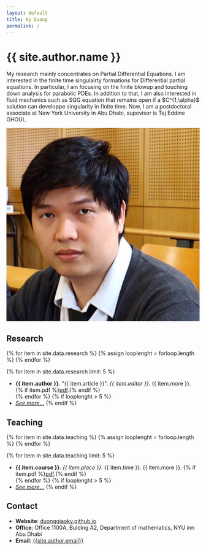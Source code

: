 ```yaml
---
layout: default
title: Ky Duong
permalink: /
---
```


<div class="about">
  <div class="info">
    <h1>{{ site.author.name }}</h1>
    <p>
  My research mainly concentrates  on  Partial Differential Equations. I am interested in  the finite time singulairty formations for Differential partial equations. In particular, I am focusing on the finite blowup and touching down analysis for parabolic PDEs. In addition to that, I am also interested in fluid mechanics  such  as SQG equation that remains open if a $C^{1,\alpha}$ solution can developpe singularity in finite time.  Now, I am a postdoctoral associate at New York University in Abu Dhabi, supevisor is Tej Eddine GHOUL.
    </p>
  </div>
  <div class="captioned-img">
    <img src="images/avatar.jpg" alt="My avatar" />
  </div>
</div>

## <i class="fas fa-university"></i> Research

{% for item in site.data.research %}
  {% assign looplenght = forloop.length %}
{% endfor %}

{% for item in site.data.research limit: 5 %}
  - <strong>{{ item.author }}</strong>. "{{ item.article }}". *{{ item.editor }}*. {{ item.more }}. {% if item.pdf %}<a href="files/pdf/{{ item.pdf }}" target="_blank">pdf</a>.{% endif %} <br />
{% endfor %}
{% if looplenght > 5 %}
  - [_See more_...](/research)
{% endif %}


## <i class="fas fa-chalkboard-teacher"></i> Teaching


{% for item in site.data.teaching %}
  {% assign looplenght = forloop.length %}
{% endfor %}

{% for item in site.data.teaching limit: 5 %}
  - <strong>{{ item.course }}</strong>. _{{ item.place }}_. {{ item.time }}. {{ item.more }}. {% if item.pdf %}<a href="files/pdf/{{ item.pdf }}" target="_blank">pdf</a>.{% endif %} <br />
{% endfor %}
{% if looplenght > 5 %}
  - [_See more_...](/research)
{% endif %}


## <i class="fas fa-mail-bulk"></i> Contact

- **Website**: [duonggiaoky.github.io](https://duonggiaoky.github.io)
- **Office**: Office 1100A,  Bulding A2,  Department of mathematics, NYU inn Abu Dhabi 
- **Email**: [{{site.author.email}}](mailto:{{site.author.email}})
